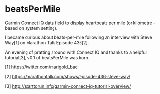 # beatsPerMile
Garmin Connect IQ data field to display heartbeats per mile (or kilometre - based on system setting).

I became curious about beats-per-mile following an interview with Steve Way[1] on Marathon Talk Episode 436[2].

An evening of pratting around with Connect IQ and thanks to a helpful tutorial[3], v0.1 of beatsPerMile was born.


[1] https://twitter.com/marigold_bac

[2] https://marathontalk.com/shows/episode-436-steve-way/

[3] http://starttorun.info/garmin-connect-iq-tutorial-overview/
